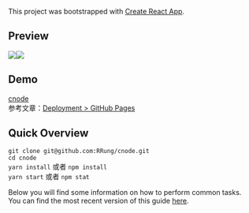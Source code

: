This project was bootstrapped with [Create React App](https://github.com/facebookincubator/create-react-app).

## Preview
![](https://github.com/RRung/cnode/blob/master/assets/HomePage.png)![](https://github.com/RRung/cnode/blob/master/assets/Topics.png)  

## Demo
[cnode](http://cnode.runtua.cn/)  
参考文章：[Deployment > GitHub Pages](https://github.com/facebookincubator/create-react-app/blob/master/packages/react-scripts/template/README.md#github-pages)  

## Quick Overview

``` git clone git@github.com:RRung/cnode.git ```  
```cd cnode```  
```yarn install``` 或者 ```npm install```  
```yarn start``` 或者 ```npm stat```

Below you will find some information on how to perform common tasks.<br>
You can find the most recent version of this guide [here](https://github.com/facebookincubator/create-react-app/blob/master/packages/react-scripts/template/README.md).
